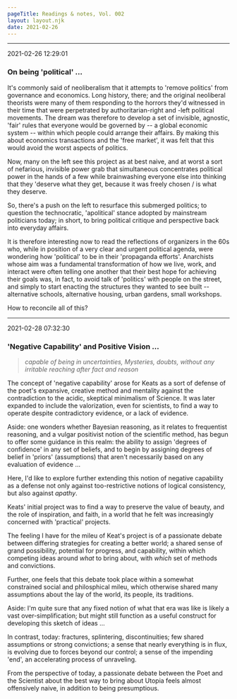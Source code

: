 ```yaml
---
pageTitle: Readings & notes, Vol. 002
layout: layout.njk
date: 2021-02-26
---
```


---
2021-02-26 12:29:01

### On being 'political' ...

It's commonly said of neoliberalism that it attempts to 'remove politics' from governance and economics.  Long history, there; and the original neoliberal theorists were many of them responding to the horrors they'd witnessed in their time that were perpetrated by authoritarian-right and -left political movements.  The dream was therefore to develop a set of invisible, agnostic, 'fair' rules that everyone would be governed by -- a global economic system -- within which people could arrange their affairs.  By making this about economics transactions and the 'free market', it was felt that this would avoid the worst aspects of politics.  

Now, many on the left see this project as at best naive, and at worst a sort of nefarious, invisible power grab that simultaneous concentrates political power in the hands of a few while brainwashing everyone else into thinking that they 'deserve what they get, because it was freely chosen / is what they deserve.

So, there's a push on the left to resurface this submerged politics; to question the technocratic, 'apolitical' stance adopted by mainstream politicians today; in short, to bring political critique and perspective back into everyday affairs.

It is therefore interesting now to read the reflections of organizers in the 60s who, while in position of a very clear and urgent political agenda, were wondering how 'political' to be in their 'propaganda efforts'.  Anarchists whose aim was a fundamental transformation of how we live, work, and interact were often telling one another that their best hope for achieving their goals was, in fact, to avoid talk of 'politics' with people on the street, and simply to start enacting the structures they wanted to see built -- alternative schools, alternative housing, urban gardens, small workshops.  

How to reconcile all of this?

---
2021-02-28 07:32:30

### 'Negative Capability' and Positive Vision ...

>  *capable of being in uncertainties, Mysteries, doubts, without any irritable reaching after fact and reason*

The concept of 'negative capability' arose for Keats as a sort of defense of the poet's expansive, creative method and mentality against the contradiction to the acidic, skeptical minimalism of Science.  It was later expanded to include the valorization, even for scientists, to find a way to operate despite contradictory evidence, or a lack of evidence.

Aside: one wonders whether Bayesian reasoning, as it relates to frequentist reasoning, and a vulgar positivist notion of the scientific method, has begun to offer some guidance in this realm:  the ability to assign 'degrees of confidence' in any set of beliefs, and to begin by assigning degrees of belief in 'priors' (assumptions) that aren't necessarily based on any evaluation of evidence ...

Here, I'd like to explore further extending this notion of negative capability as a defense not only against too-restrictive notions of logical consistency, but also against *apathy*.

Keats' initial project was to find a way to preserve the value of beauty, and the role of inspiration, and faith, in a world that he felt was increasingly concerned with 'practical' projects.  

The feeling I have for the mileu of Keat's project is of a passionate debate between differing strategies for creating a better world; a shared sense of grand possibility, potential for progress, and capability, within which competing ideas around *what* to bring about, with *which* set of methods and convictions. 

Further, one feels that this debate took place within a somewhat constrained social and philosphical mileu, which otherwise shared many assumptions about the lay of the world, its people, its traditions.

Aside: I'm quite sure that any fixed notion of what that era was like is likely a vast over-simplification; but might still function as a useful construct for developing this sketch of ideas ...

In contrast, today:  fractures, splintering, discontinuities; few shared assumptions or strong convictions;  a sense that nearly everything is in flux, is evolving due to forces beyond our control; a sense of the impending 'end', an accelerating process of unraveling.

From the perspective of today, a passionate debate between the Poet and the Scientist about the best way to bring about Utopia feels almost offensively naive, in addition to being presumptious.



